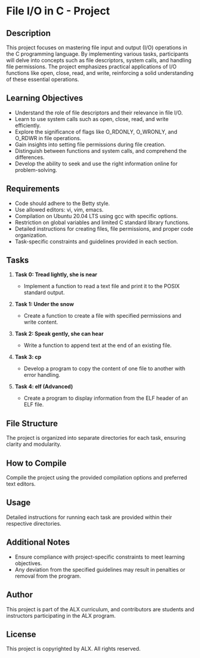 # File I/O in C - Project

## Description
This project focuses on mastering file input and output (I/O) operations in the C programming language. By implementing various tasks, participants will delve into concepts such as file descriptors, system calls, and handling file permissions. The project emphasizes practical applications of I/O functions like open, close, read, and write, reinforcing a solid understanding of these essential operations.

## Learning Objectives
- Understand the role of file descriptors and their relevance in file I/O.
- Learn to use system calls such as open, close, read, and write efficiently.
- Explore the significance of flags like O_RDONLY, O_WRONLY, and O_RDWR in file operations.
- Gain insights into setting file permissions during file creation.
- Distinguish between functions and system calls, and comprehend the differences.
- Develop the ability to seek and use the right information online for problem-solving.

## Requirements
- Code should adhere to the Betty style.
- Use allowed editors: vi, vim, emacs.
- Compilation on Ubuntu 20.04 LTS using gcc with specific options.
- Restriction on global variables and limited C standard library functions.
- Detailed instructions for creating files, file permissions, and proper code organization.
- Task-specific constraints and guidelines provided in each section.

## Tasks
1. **Task 0: Tread lightly, she is near**
   - Implement a function to read a text file and print it to the POSIX standard output.

2. **Task 1: Under the snow**
   - Create a function to create a file with specified permissions and write content.

3. **Task 2: Speak gently, she can hear**
   - Write a function to append text at the end of an existing file.

4. **Task 3: cp**
   - Develop a program to copy the content of one file to another with error handling.

5. **Task 4: elf (Advanced)**
   - Create a program to display information from the ELF header of an ELF file.

## File Structure
The project is organized into separate directories for each task, ensuring clarity and modularity.

## How to Compile
Compile the project using the provided compilation options and preferred text editors.

## Usage
Detailed instructions for running each task are provided within their respective directories.

## Additional Notes
- Ensure compliance with project-specific constraints to meet learning objectives.
- Any deviation from the specified guidelines may result in penalties or removal from the program.

## Author
This project is part of the ALX curriculum, and contributors are students and instructors participating in the ALX program.

## License
This project is copyrighted by ALX. All rights reserved.

